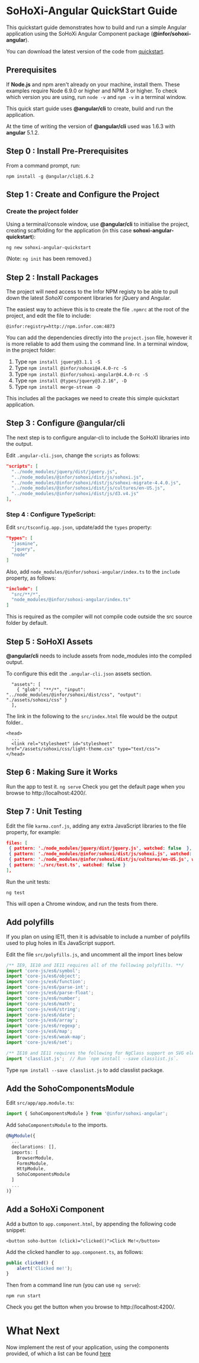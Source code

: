 # SoHoXi-Angular QuickStart Guide

This quickstart guide demonstrates how to build and run a simple Angular application using the SoHoXi Angular Component package (**@infor/sohoxi-angular**).

You can download the latest version of the code from [quickstart](http://git.infor.com/scm/soho/sohoxi-angular-quickstart.git).

## Prerequisites

If **Node.js** and npm aren't already on your machine, install them. These examples require Node 6.9.0 or higher and NPM 3 or higher. To check which version you are using,
run `node -v` and `npm -v` in a terminal window.

This quick start guide uses **@angular/cli** to create, build and run the application.  

At the time of writing the version of **@angular/cli** used was 1.6.3 with **angular** 5.1.2.

## Step 0 : Install Pre-Prerequisites

From a command prompt, run:

```
npm install -g @angular/cli@1.6.2
```

## Step 1 : Create and Configure the Project

### Create the project folder

Using a terminal/console window, use **@angular/cli** to initialise the project, creating scaffolding for the application (in this case **sohoxi-angular-quickstart**):

```
ng new sohoxi-angular-quickstart
```

(Note: `ng init` has been removed.)

## Step 2 : Install Packages

The project will need access to the Infor NPM registy to be able to pull down the latest *SohoXI* component libraries for jQuery and Angular.

The easiest way to achieve this is to create the file `.npmrc` at the root of the project, and edit the file to include:

```
@infor:registry=http://npm.infor.com:4873
```

You can add the dependencies directly into the `project.json` file, however it is more reliable to add them using the command line.
In a terminal window, in the project folder:

1. Type `npm install jquery@3.1.1 -S`
2. Type `npm install @infor/sohoxi@4.4.0-rc -S`
3. Type `npm install @infor/sohoxi-angular@4.4.0-rc -S`
4. Type `npm install @types/jquery@3.2.16", -D`
5. Type `npm install merge-stream -D`

This includes all the packages we need to create this simple quickstart application.

## Step 3 : Configure @angular/cli

The next step is to configure angular-cli to include the SoHoXI libraries into the output.

Edit `.angular-cli.json`, change the `scripts` as follows:
```json
"scripts": [
  "../node_modules/jquery/dist/jquery.js",
  "../node_modules/@infor/sohoxi/dist/js/sohoxi.js",
  "../node_modules/@infor/sohoxi/dist/js/sohoxi-migrate-4.4.0.js",
  "../node_modules/@infor/sohoxi/dist/js/cultures/en-US.js",
  "../node_modules/@infor/sohoxi/dist/js/d3.v4.js"
],
```

### Step 4 : Configure TypeScript:

Edit `src/tsconfig.app.json`, update/add the `types` property:
```json
"types": [
  "jasmine",
  "jquery",
  "node"
]
```
Also, add `node_modules/@infor/sohoxi-angular/index.ts` to the `include` property, as follows:
```json
"include": [
  "src/**/*",
  "node_modules/@infor/sohoxi-angular/index.ts"
]
```

This is required as the compiler will not compile code outside the src source folder by default.
## Step 5 : SoHoXI Assets
**@angular/cli** needs to include assets from node_modules into the compiled output.

To configure this edit the `.angular-cli.json` assets section.
```
  "assets": [
    { "glob": "**/*", "input": "../node_modules/@infor/sohoxi/dist/css", "output": "./assets/sohoxi/css" }
  ],
```
The link in the following to the `src/index.html` file would be the output folder..
```
<head>
  ...
  <link rel="stylesheet" id="stylesheet" href="/assets/sohoxi/css/light-theme.css" type="text/css">
</head>
```

## Step 6 : Making Sure it Works
Run the app to test it.
```ng serve```
Check you get the default page when you browse to http://localhost:4200/.

## Step 7 : Unit Testing
Edit the file `karma.conf.js`, adding any extra JavaScript libraries to the file property, for example:
```json
files: [
 { pattern: './node_modules/jquery/dist/jquery.js', watched: false  },
 { pattern: './node_modules/@infor/sohoxi/dist/js/sohoxi.js', watched: false },
 { pattern: './node_modules/@infor/sohoxi/dist/js/cultures/en-US.js', watched: false },
 { pattern: './src/test.ts', watched: false }
],
```
Run the unit tests:
```
ng test
```
This will open a Chrome window, and run the tests from there.

## Add polyfills

If you plan on using IE11, then it is advisable to include a number of polyfills used to plug holes in IEs JavaScript support.

Edit the file `src/polyfills.js`, and uncomment all the import lines below

```typescript
/** IE9, IE10 and IE11 requires all of the following polyfills. **/
import 'core-js/es6/symbol';
import 'core-js/es6/object';
import 'core-js/es6/function';
import 'core-js/es6/parse-int';
import 'core-js/es6/parse-float';
import 'core-js/es6/number';
import 'core-js/es6/math';
import 'core-js/es6/string';
import 'core-js/es6/date';
import 'core-js/es6/array';
import 'core-js/es6/regexp';
import 'core-js/es6/map';
import 'core-js/es6/weak-map';
import 'core-js/es6/set';

/** IE10 and IE11 requires the following for NgClass support on SVG elements */
import 'classlist.js';  // Run `npm install --save classlist.js`.
```

Type `npm install --save classlist.js` to add classlist package.

## Add the SohoComponentsModule
Edit `src/app/app.module.ts`:
```typescript
import { SohoComponentsModule } from '@infor/sohoxi-angular';
```
Add ```SohoComponentsModule``` to the imports.

```typescript
@NgModule({
  ...
  declarations: [],
  imports: [
    BrowserModule,
    FormsModule,
    HttpModule,
    SohoComponentsModule
  ]
  ...
)}
```

## Add a SoHoXi Component

Add a button to `app.component.html`, by appending the following code snippet:
```
<button soho-button (click)="clicked()">Click Me!</button>
```
Add the clicked handler to `app.component.ts`, as follows:
```typescript
public clicked() {
    alert('Clicked me!');
}
```

Then from a command line run (you can use `ng serve`):
```
npm run start
```
Check you get the button when you browse to http://localhost:4200/.

# What Next

Now implement the rest of your application, using the components provided, of which a list can be found [here](??)
